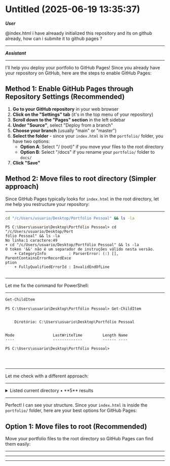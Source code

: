 <!-- Generated by SpecStory -->

# Untitled (2025-06-19 13:35:37)

_**User**_

 @index.html  i have alreaady initialized this repository and its on github already, how can i submite it to github pages ?

---

_**Assistant**_



---

I'll help you deploy your portfolio to GitHub Pages! Since you already have your repository on GitHub, here are the steps to enable GitHub Pages:

## Method 1: Enable GitHub Pages through Repository Settings (Recommended)

1. **Go to your GitHub repository** in your web browser
2. **Click on the "Settings" tab** (it's in the top menu of your repository)
3. **Scroll down to the "Pages" section** in the left sidebar
4. **Under "Source"**, select "Deploy from a branch"
5. **Choose your branch** (usually "main" or "master")
6. **Select the folder** - since your `index.html` is in the `portfolio/` folder, you have two options:
   - **Option A**: Select "/ (root)" if you move your files to the root directory
   - **Option B**: Select "/docs" if you rename your `portfolio/` folder to `docs/`
7. **Click "Save"**

## Method 2: Move files to root directory (Simpler approach)

Since GitHub Pages typically looks for `index.html` in the root directory, let me help you restructure your repository:

---

```bash
cd "/c/Users/usuario/Desktop/Portfólio Pessoal" && ls -la
```

```
PS C:\Users\usuario\Desktop\Portfólio Pessoal> cd "/c/Users/usuario/Desktop/Port
fólio Pessoal" && ls -la
No linha:1 caractere:49
+ cd "/c/Users/usuario/Desktop/Portfólio Pessoal" && ls -la
O token '&&' não é um separador de instruções válido nesta versão.
    + CategoryInfo          : ParserError: (:) [], ParentContainsErrorRecordExce
ption
    + FullyQualifiedErrorId : InvalidEndOfLine


```

---

Let me fix the command for PowerShell:

---

```bash
Get-ChildItem
```

```
PS C:\Users\usuario\Desktop\Portfólio Pessoal> Get-ChildItem


    Diretório: C:\Users\usuario\Desktop\Portfólio Pessoal


Mode                 LastWriteTime         Length Name
----                 -------------         ------ ----

PS C:\Users\usuario\Desktop\Portfólio Pessoal>




```

---

Let me check with a different approach:

---

<details>
            <summary>Listed current directory • **5** results</summary>
        
| Name |
|-------|
| 📁 `.git` |
| 📁 `.specstory` |
| 📄 `.cursorindexingignore` |
| 📄 `LICENSE` |
| 📁 `portfolio` |

</details>

---

Perfect! I can see your structure. Since your `index.html` is inside the `portfolio/` folder, here are your best options for GitHub Pages:

## Option 1: Move files to root (Recommended)

Move your portfolio files to the root directory so GitHub Pages can find them easily:

---



---



---

